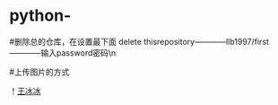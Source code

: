 # python-

#删除总的仓库，在设置最下面 delete thisrepository————llb1997/first————输入password密码\n

#上传图片的方式

！[王冰冰]([[https://github.con/zhangkangi/SUMiFA-notes/blob/master/photo.png](https://tse2-mm.cn.bing.net/th/id/OIP-C.e8iVVKzE5mfU-Ij-yNDKUQHaEJ?rs=1&pid=ImgDetMain)https://tse2-mm.cn.bing.net/th/id/OIP-C.e8iVVKzE5mfU-Ij-yNDKUQHaEJ?rs=1&pid=ImgDetMain](https://githubfast.com/32github32/use-github/blob/main/%E7%8E%8B%20ice.png)https://githubfast.com/32github32/use-github/blob/main/%E7%8E%8B%20ice.png)

